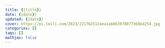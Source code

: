 ```yaml
---
title: {{title}}
date: {{date}}
updated: {{date}}
cover: https://pi.loili.com/2023/221762512aea1ab863978877368b4254.jpg
categories: []
tags: []
mathjax: false
---
```

